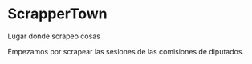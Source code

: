 # ScrapperTown
Lugar donde scrapeo cosas

Empezamos por scrapear las sesiones de las comisiones de diputados.
